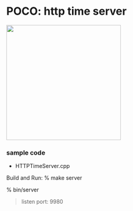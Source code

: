 POCO: http time server
===============

<image src="https://raw.githubusercontent.com/ohwada/MAC_cpp_Samples/master/POCO/screenshots/http_time_server.png" width="300" /> 

### sample code
- HTTPTimeServer.cpp

Build and Run:
% make server

% bin/server
> listen port: 9980


